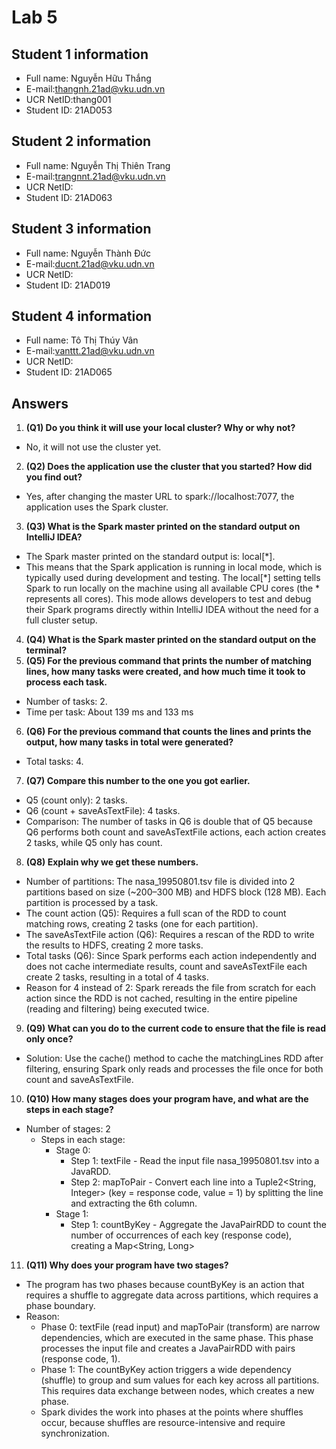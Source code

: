 # Lab 5

## Student 1 information

* Full name: Nguyễn Hữu Thắng
* E-mail:thangnh.21ad@vku.udn.vn
* UCR NetID:thang001
* Student ID: 21AD053
## Student 2 information

* Full name: Nguyễn Thị Thiên Trang
* E-mail:trangnnt.21ad@vku.udn.vn
* UCR NetID:
* Student ID: 21AD063
## Student 3 information

* Full name: Nguyễn Thành Đức
* E-mail:ducnt.21ad@vku.udn.vn
* UCR NetID:
* Student ID: 21AD019
## Student 4 information

* Full name: Tô Thị Thúy Vân
* E-mail:vanttt.21ad@vku.udn.vn
* UCR NetID:
* Student ID: 21AD065
## Answers

1. **(Q1) Do you think it will use your local cluster? Why or why not?**
* No, it will not use the cluster yet.
2. **(Q2) Does the application use the cluster that you started? How did you find out?**
* Yes, after changing the master URL to spark://localhost:7077, the application uses the Spark cluster.
3. **(Q3) What is the Spark master printed on the standard output on IntelliJ IDEA?**
* The Spark master printed on the standard output is: local[*].
* This means that the Spark application is running in local mode, which is typically used during development and testing. The local[*] setting tells Spark to run locally on the machine using all available CPU cores (the * represents all cores). This mode allows developers to test and debug their Spark programs directly within IntelliJ IDEA without the need for a full cluster setup.
4. **(Q4) What is the Spark master printed on the standard output on the terminal?**
5. **(Q5) For the previous command that prints the number of matching lines, how many tasks were created, and how much time it took to process each task.**
* Number of tasks: 2.
* Time per task: About 139 ms and 133 ms
6. **(Q6) For the previous command that counts the lines and prints the output, how many tasks in total were generated?**
* Total tasks: 4.
7. **(Q7) Compare this number to the one you got earlier.**
* Q5 (count only): 2 tasks.
* Q6 (count + saveAsTextFile): 4 tasks.
* Comparison: The number of tasks in Q6 is double that of Q5 because Q6 performs both count and saveAsTextFile actions, each action creates 2 tasks, while Q5 only has count.
8. **(Q8) Explain why we get these numbers.**
* Number of partitions: The nasa_19950801.tsv file is divided into 2 partitions based on size (~200–300 MB) and HDFS block (128 MB). Each partition is processed by a task.
* The count action (Q5): Requires a full scan of the RDD to count matching rows, creating 2 tasks (one for each partition).
* The saveAsTextFile action (Q6): Requires a rescan of the RDD to write the results to HDFS, creating 2 more tasks.
* Total tasks (Q6): Since Spark performs each action independently and does not cache intermediate results, count and saveAsTextFile each create 2 tasks, resulting in a total of 4 tasks.
* Reason for 4 instead of 2: Spark rereads the file from scratch for each action since the RDD is not cached, resulting in the entire pipeline (reading and filtering) being executed twice.
9. **(Q9) What can you do to the current code to ensure that the file is read only once?**
* Solution: Use the cache() method to cache the matchingLines RDD after filtering, ensuring Spark only reads and processes the file once for both count and saveAsTextFile.
10. **(Q10) How many stages does your program have, and what are the steps in each stage?**
* Number of stages: 2
  * Steps in each stage:
     * Stage 0:
         * Step 1: textFile - Read the input file nasa_19950801.tsv into a JavaRDD<String>.
         * Step 2: mapToPair - Convert each line into a Tuple2<String, Integer> (key = response code, value = 1) by splitting the line and extracting the 6th column.
     * Stage 1:
        * Step 1: countByKey - Aggregate the JavaPairRDD to count the number of occurrences of each key (response code), creating a Map<String, Long>
11. **(Q11) Why does your program have two stages?**
* The program has two phases because countByKey is an action that requires a shuffle to aggregate data across partitions, which requires a phase boundary.
* Reason:
    * Phase 0: textFile (read input) and mapToPair (transform) are narrow dependencies, which are executed in the same phase. This phase processes the input file and creates a JavaPairRDD with pairs (response code, 1).
    * Phase 1: The countByKey action triggers a wide dependency (shuffle) to group and sum values ​​for each key across all partitions. This requires data exchange between nodes, which creates a new phase.
    * Spark divides the work into phases at the points where shuffles occur, because shuffles are resource-intensive and require synchronization.